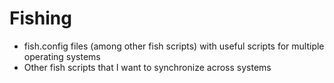 # Fishing

- fish.config files (among other fish scripts) with useful scripts for multiple operating systems
- Other fish scripts that I want to synchronize across systems 
